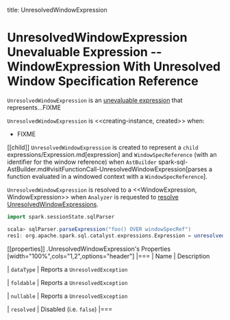 title: UnresolvedWindowExpression

# UnresolvedWindowExpression Unevaluable Expression -- WindowExpression With Unresolved Window Specification Reference

`UnresolvedWindowExpression` is an [unevaluable expression](Unevaluable.md) that represents...FIXME

`UnresolvedWindowExpression` is <<creating-instance, created>> when:

* FIXME

[[child]]
`UnresolvedWindowExpression` is created to represent a `child` expressions/Expression.md[expression] and `WindowSpecReference` (with an identifier for the window reference) when `AstBuilder` spark-sql-AstBuilder.md#visitFunctionCall-UnresolvedWindowExpression[parses a function evaluated in a windowed context with a `WindowSpecReference`].

`UnresolvedWindowExpression` is resolved to a <<WindowExpression, WindowExpression>> when `Analyzer` is requested to [resolve UnresolvedWindowExpressions](../Analyzer.md#WindowsSubstitution).

```scala
import spark.sessionState.sqlParser

scala> sqlParser.parseExpression("foo() OVER windowSpecRef")
res1: org.apache.spark.sql.catalyst.expressions.Expression = unresolvedwindowexpression('foo(), WindowSpecReference(windowSpecRef))
```

[[properties]]
.UnresolvedWindowExpression's Properties
[width="100%",cols="1,2",options="header"]
|===
| Name
| Description

| `dataType`
| Reports a `UnresolvedException`

| `foldable`
| Reports a `UnresolvedException`

| `nullable`
| Reports a `UnresolvedException`

| `resolved`
| Disabled (i.e. `false`)
|===

